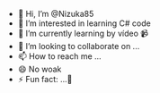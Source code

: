 - 👋 Hi, I’m @Nizuka85
- 👀 I’m interested in learning C# code 
- 🌱 I’m currently learning by vídeo 📹 
- 💞️ I’m looking to collaborate on ...
- 📫 How to reach me ...
- 😄 No woak
- ⚡ Fun fact: ...🦠

<!---
Nizuka85/Nizuka85 is a ✨ special ✨ repository because its `README.md` (this file) appears on your GitHub profile.
You can click the Preview link to take a look at your changes.
--->
